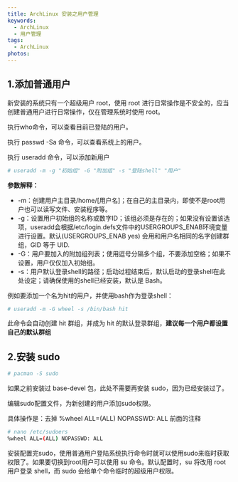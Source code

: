 ```yaml
---
title: ArchLinux 安装之用户管理
keywords:
  - ArchLinux
  - 用户管理
tags:
  - ArchLinux
photos:
---
```


## 1.添加普通用户

新安装的系统只有一个超级用户 root，使用 root 进行日常操作是不安全的，应当创建普通用户进行日常操作，仅在管理系统时使用 root。

执行who命令，可以查看目前已登陆的用户。

执行 passwd -Sa 命令，可以查看系统上的用户。

执行 useradd 命令，可以添加新用户

```sh
# useradd -m -g "初始组" -G "附加组" -s "登陆shell" "用户"
```

**参数解释：**

- -m：创建用户主目录/home/[用户名]；在自己的主目录内，即使不是root用户也可以读写文件、安装程序等。
- -g：设置用户初始组的名称或数字ID；该组必须是存在的；如果没有设置该选项，useradd会根据/etc/login.defs文件中的USERGROUPS_ENAB环境变量进行设置。默认(USERGROUPS_ENAB yes) 会用和用户名相同的名字创建群组，GID 等于 UID.
- -G：用户要加入的附加组列表；使用逗号分隔多个组，不要添加空格；如果不设置，用户仅仅加入初始组。
- -s：用户默认登录shell的路径；启动过程结束后，默认启动的登录shell在此处设定；请确保使用的shell已经安装，默认是 Bash。

例如要添加一个名为hit的用户，并使用bash作为登录shell：

```sh
# useradd -m -G wheel -s /bin/bash hit
```

此命令会自动创建 hit 群组，并成为 hit 的默认登录群组，**建议每一个用户都设置自己的默认群组**

## 2.安装 sudo

```sh
# pacman -S sudo
```

如果之前安装过 base-devel 包，此处不需要再安装 sudo，因为已经安装过了。

编辑sudo配置文件，为新创建的用户添加sudo权限。

具体操作是：去掉 %wheel ALL=(ALL) NOPASSWD: ALL 前面的注释

```sh
# nano /etc/sudoers
%wheel ALL=(ALL) NOPASSWD: ALL
```

安装配置完sudo，使用普通用户登陆系统执行命令时就可以使用sudo来临时获取权限了。如果要切换到root用户可以使用 su 命令。默认配置时，su 将改用 root 用户登录 shell，而 sudo 会给单个命令临时的超级用户权限。
